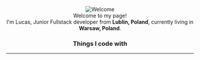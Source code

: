 <div align="center">
<img src="https://i.imgur.com/sYxkMEP.gif" alt="Welcome" align="center">
</div>

<div align="center">
Welcome to my page! </br> I'm Lucas, Junior Fullstack developer from <b>Lublin, Poland</b>, currently living in <b>Warsaw, Poland</b>. </p>
<h3>Things I code with</h3>
</div>

<hr>

